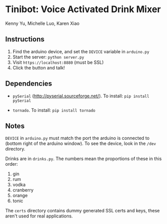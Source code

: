 Tinibot: Voice Activated Drink Mixer
====================================
Kenny Yu, Michelle Luo, Karen Xiao

## Instructions

1. Find the arduino device, and set the `DEVICE` variable in `arduino.py`
2. Start the server: `python server.py`
3. Visit `https://localhost:8880` (must be SSL)
4. Click the button and talk!

## Dependencies

* `pySerial` (http://pyserial.sourceforge.net/). To install: `pip install pySerial`

* `tornado`. To install: `pip install tornado`

## Notes

`DEVICE` in `arduino.py` must match the port the arduino
is connected to (bottom right of the arduino window).
To see the device, look in the `/dev` directory.

Drinks are in `drinks.py`. The numbers mean the proportions of these
in this order:

1. gin
2. rum
3. vodka
4. cranberry
5. orange
6. tonic

The `certs` directory contains dummy generated SSL certs and keys,
these aren't used for real applications.

